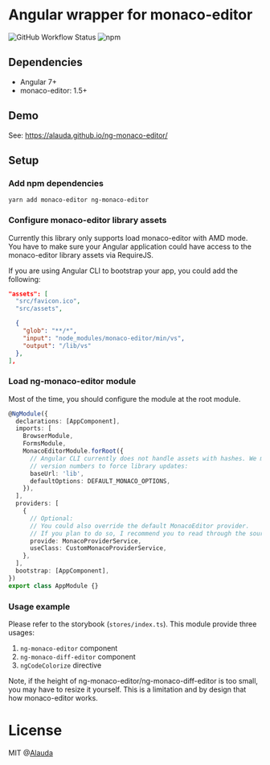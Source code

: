 # Angular wrapper for monaco-editor

![GitHub Workflow Status](https://img.shields.io/github/workflow/status/alauda/ng-monaco-editor/Publish%20package)
![npm](https://img.shields.io/npm/v/ng-monaco-editor)

## Dependencies

- Angular 7+
- monaco-editor: 1.5+

## Demo

See: <https://alauda.github.io/ng-monaco-editor/>

## Setup

### Add npm dependencies

```
yarn add monaco-editor ng-monaco-editor
```

### Configure monaco-editor library assets

Currently this library only supports load monaco-editor with AMD mode. You have
to make sure your Angular application could have access to the monaco-editor library
assets via RequireJS.

If you are using Angular CLI to bootstrap your app, you could add the following:

```json
"assets": [
  "src/favicon.ico",
  "src/assets",

  {
    "glob": "**/*",
    "input": "node_modules/monaco-editor/min/vs",
    "output": "/lib/vs"
  },
],
```

### Load ng-monaco-editor module

Most of the time, you should configure the module at the root module.

```ts
@NgModule({
  declarations: [AppComponent],
  imports: [
    BrowserModule,
    FormsModule,
    MonacoEditorModule.forRoot({
      // Angular CLI currently does not handle assets with hashes. We manage it by manually adding
      // version numbers to force library updates:
      baseUrl: 'lib',
      defaultOptions: DEFAULT_MONACO_OPTIONS,
    }),
  ],
  providers: [
    {
      // Optional:
      // You could also override the default MonacoEditor provider.
      // If you plan to do so, I recommend you to read through the source code.
      provide: MonacoProviderService,
      useClass: CustomMonacoProviderService,
    },
  ],
  bootstrap: [AppComponent],
})
export class AppModule {}
```

### Usage example

Please refer to the storybook (`stores/index.ts`).
This module provide three usages:

1. `ng-monaco-editor` component
2. `ng-monaco-diff-editor` component
3. `ngCodeColorize` directive

Note, if the height of ng-monaco-editor/ng-monaco-diff-editor is too small, you
may have to resize it yourself. This is a limitation and by design
that how monaco-editor works.

# License

MIT @[Alauda](https://github.com/alauda)
